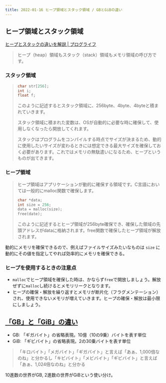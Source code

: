 ```yaml
---
title: 2022-01-16 ヒープ領域とスタック領域 / GBとGiBの違い
---
```


## ヒープ領域とスタック領域

[ヒープとスタックの違いを解説 \| プログライフ](https://proglife.net/heap-stack/)

> ヒープ（heap）領域もスタック（stack）領域もメモリ領域の呼び方です。

### スタック領域

> ```c
> char str[256];
> int i;
> float f;
> ```
> 
> このように記述するとスタック領域に、256byte、4byte、4byteと積まれていきます。
> 
> スタック領域に積まれた変数は、OSが自動的に必要な時に確保して、使用しなくなったら開放してくれます。
> 
> スタックはプログラムをコンパイルする時点でサイズが決まるため、動的に使用したいサイズが変わるときには想定できる最大サイズを確保しておく必要があります。これではメモリの無駄遣いになるため、ヒープというものが出てきます。

### ヒープ領域

> ヒープ領域はアプリケーションが動的に確保する領域です。C言語においては一般的にmalloc関数で確保します。
> 
> ```c
> char *data;
> int size = 256;
> data = malloc(size);
> free(date);
> ```
> 
> このように記述するとヒープ領域が256byte確保でき、確保した領域の先頭アドレスがdataに格納されます。free関数で確保したヒープ領域が解放されます。

動的にメモリを確保できるので、例えばファイルサイズみたいなものは `size` に動的にその値を指定してやれば効率的にメモリを確保できる。

### ヒープを使用するときの注意点

- `malloc`でヒープ領域を確保した時は、かならず`free`で開放しましょう。解放ぜずに`malloc`し続けるとメモリリークとなります。
- ヒープの確保・解放を繰り返すとメモリが断片化（フラグメンテーション）され、使用できないメモリが増えていきます。ヒープの確保・解放は最小限にしましょう。

## [「GB」と「GiB」の違い](https://wa3.i-3-i.info/diff20tani.html)

- GB: 「ギガバイト」の省略表現。10億（10の9乗）バイトを表す単位
- GiB: 「ギビバイト」の省略表現。2の30乗バイトを表す単位

> 「キロバイト」「メガバイト」「ギガバイト」と言えば「あぁ、1,000倍なのね」と分かるし「キビバイト」「メビバイト」「ギビバイト」と言えば「あぁ、1,024倍なのね」と分かる

10進数の世界がGB, 2進数の世界がGiBという使い分け。
